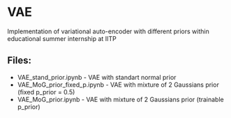 # VAE
Implementation of variational auto-encoder with different priors within educational summer internship at IITP
## Files:
- VAE_stand_prior.ipynb - VAE with standart normal prior
- VAE_MoG_prior_fixed_p.ipynb - VAE with mixture of 2 Gaussians prior (fixed p_prior = 0.5)
- VAE_MoG_prior.ipynb - VAE with mixture of 2 Gaussians prior (trainable p_prior)
